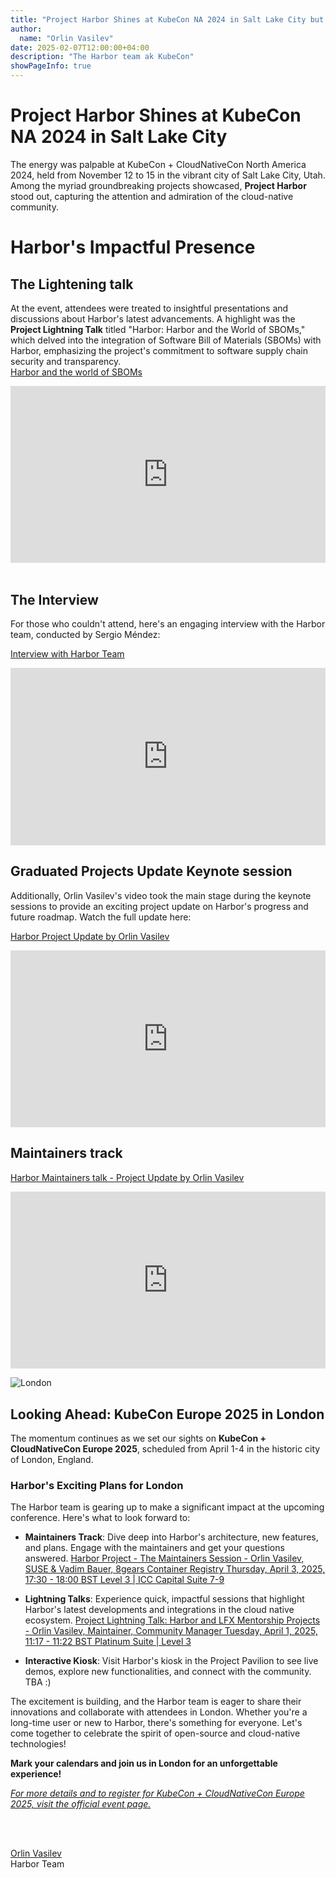 ```yaml
---
title: "Project Harbor Shines at KubeCon NA 2024 in Salt Lake City but what about London?"
author:
  name: "Orlin Vasilev"
date: 2025-02-07T12:00:00+04:00
description: "The Harbor team ak KubeCon"
showPageInfo: true
---
```


# Project Harbor Shines at KubeCon NA 2024 in Salt Lake City

The energy was palpable at KubeCon + CloudNativeCon North America 2024, held from November 12 to 15 in the vibrant city of Salt Lake City, Utah. Among the myriad groundbreaking projects showcased, **Project Harbor** stood out, capturing the attention and admiration of the cloud-native community.

# Harbor's Impactful Presence

## The Lightening talk
At the event, attendees were treated to insightful presentations and discussions about Harbor's latest advancements. A highlight was the **Project Lightning Talk** titled "Harbor: Harbor and the World of SBOMs," which delved into the integration of Software Bill of Materials (SBOMs) with Harbor, emphasizing the project's commitment to software supply chain security and transparency.
<br>
[Harbor and the world of SBOMs](https://www.youtube.com/watch?v=6Lnx1Q6J_kc)
<div style="position: relative; width: 100%; padding-bottom: 56.25%; height: 0; overflow: hidden;">
    <iframe src="https://www.youtube.com/embed/6Lnx1Q6J_kc" style="position: absolute; top: 0; left: 0; width: 100%; height: 100%; border: 0;" frameborder="0" allow="accelerometer; autoplay; encrypted-media; gyroscope; picture-in-picture" allowfullscreen></iframe>
</div>
<br>

## The Interview
For those who couldn't attend, here's an engaging interview with the Harbor team, conducted by Sergio Méndez:

[Interview with Harbor Team](https://youtu.be/T1vQ2LMCx6o)

<div style="position: relative; width: 100%; padding-bottom: 56.25%; height: 0; overflow: hidden;">
    <iframe src="https://www.youtube.com/embed/T1vQ2LMCx6o" style="position: absolute; top: 0; left: 0; width: 100%; height: 100%; border: 0;" frameborder="0" allow="accelerometer; autoplay; encrypted-media; gyroscope; picture-in-picture" allowfullscreen></iframe>
</div>


## Graduated Projects Update Keynote session

Additionally, Orlin Vasilev's video took the main stage during the keynote sessions to provide an exciting project update on Harbor's progress and future roadmap. Watch the full update here:

[Harbor Project Update by Orlin Vasilev](https://youtu.be/Oif5wQ8UC0s)

<div style="position: relative; width: 100%; padding-bottom: 56.25%; height: 0; overflow: hidden;">
    <iframe src="https://www.youtube.com/embed/Oif5wQ8UC0s" style="position: absolute; top: 0; left: 0; width: 100%; height: 100%; border: 0;" frameborder="0" allow="accelerometer; autoplay; encrypted-media; gyroscope; picture-in-picture" allowfullscreen></iframe>
</div>

## Maintainers track
[Harbor Maintainers talk - Project Update by Orlin Vasilev](https://youtu.be/4wD6f4M-1Xs)

<div style="position: relative; width: 100%; padding-bottom: 56.25%; height: 0; overflow: hidden;">
    <iframe src="https://www.youtube.com/embed/4wD6f4M-1Xs" style="position: absolute; top: 0; left: 0; width: 100%; height: 100%; border: 0;" frameborder="0" allow="accelerometer; autoplay; encrypted-media; gyroscope; picture-in-picture" allowfullscreen></iframe>
</div>

![London](../img/kc-london-2025.png) 

## Looking Ahead: KubeCon Europe 2025 in London

The momentum continues as we set our sights on **KubeCon + CloudNativeCon Europe 2025**, scheduled from April 1-4 in the historic city of London, England.

### Harbor's Exciting Plans for London

The Harbor team is gearing up to make a significant impact at the upcoming conference. Here's what to look forward to:

- **Maintainers Track**: Dive deep into Harbor's architecture, new features, and plans. Engage with the maintainers and get your questions answered.
[Harbor Project - The Maintainers Session - Orlin Vasilev, SUSE & Vadim Bauer, 8gears Container Registry
Thursday, April 3, 2025, 17:30 - 18:00 BST
Level 3 | ICC Capital Suite 7-9](https://kccnceu2025.sched.com/event/1td0Y/harbor-project-the-maintainers-session-orlin-vasilev-suse-vadim-bauer-8gears-container-registry?iframe=no&w=100%&sidebar=yes&bg=no)

- **Lightning Talks**: Experience quick, impactful sessions that highlight Harbor's latest developments and integrations in the cloud native ecosystem. 
[Project Lightning Talk: Harbor and LFX Mentorship Projects - Orlin Vasilev, Maintainer, Community Manager
Tuesday, April 1, 2025, 11:17 - 11:22 BST
Platinum Suite | Level 3 ](https://kccnceu2025.sched.com/event/1tcvE/project-lightning-talk-harbor-and-lfx-mentorship-projects-orlin-vasilev-maintainer-community-manager?iframe=no&w=100%&sidebar=yes&bg=no)

- **Interactive Kiosk**: Visit Harbor's kiosk in the Project Pavilion to see live demos, explore new functionalities, and connect with the community.
TBA :) 

The excitement is building, and the Harbor team is eager to share their innovations and collaborate with attendees in London. Whether you're a long-time user or new to Harbor, there's something for everyone. Let's come together to celebrate the spirit of open-source and cloud-native technologies!

**Mark your calendars and join us in London for an unforgettable experience!**

[*For more details and to register for KubeCon + CloudNativeCon Europe 2025, visit the official event page.*](https://events.linuxfoundation.org/kubecon-cloudnativecon-europe/)

<br>
<br>

[Orlin Vasilev](https://x.com/OrlinVasilev)  
Harbor Team

